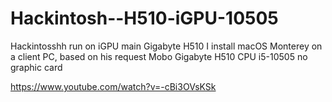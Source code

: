 # Hackintosh--H510-iGPU-10505
Hackintosshh run on iGPU main Gigabyte H510
I install macOS Monterey on a client PC, based on his request
Mobo Gigabyte H510
CPU i5-10505
no graphic card

https://www.youtube.com/watch?v=-cBi3OVsKSk
